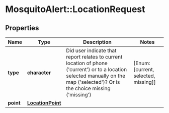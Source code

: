 # MosquitoAlert::LocationRequest


## Properties
Name | Type | Description | Notes
------------ | ------------- | ------------- | -------------
**type** | **character** | Did user indicate that report relates to current location of phone (&#39;current&#39;) or to a location selected manually on the map (&#39;selected&#39;)? Or is the choice missing (&#39;missing&#39;) | [Enum: [current, selected, missing]] 
**point** | [**LocationPoint**](Location_point.md) |  | 


